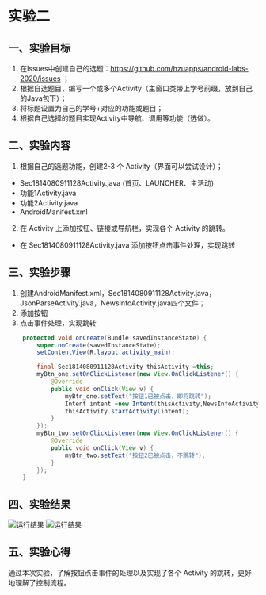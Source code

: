 # 实验二
## 一、实验目标 #

1. 在Issues中创建自己的选题：https://github.com/hzuapps/android-labs-2020/issues ；
2. 根据自选题目，编写一个或多个Activity（主窗口类带上学号前缀，放到自己的Java包下）；
3. 将标题设置为自己的学号+对应的功能或题目；
4. 根据自己选择的题目实现Activity中导航、调用等功能（选做）。

## 二、实验内容 #

1. 根据自己的选题功能，创建2-3 个 Activity（界面可以尝试设计）；
- Sec1814080911128Activity.java (首页、LAUNCHER、主活动)
- 功能1Activity.java
- 功能2Activity.java
- AndroidManifest.xml
2. 在 Activity 上添加按钮、链接或导航栏，实现各个 Activity 的跳转。
- 在 Sec1814080911128Activity.java 添加按钮点击事件处理，实现跳转

## 三、实验步骤 #

1. 创建AndroidManifest.xml，Sec1814080911128Activity.java，JsonParseActivity.java，NewsInfoActivity.java四个文件；
2. 添加按钮
3. 点击事件处理，实现跳转

```java
    protected void onCreate(Bundle savedInstanceState) {
        super.onCreate(savedInstanceState);
        setContentView(R.layout.activity_main);

		final Sec1814080911128Activity thisActivity =this;
        myBtn_one.setOnClickListener(new View.OnClickListener() {
            @Override
            public void onClick(View v) {
                myBtn_one.setText("按钮1已被点击，即将跳转");
				Intent intent =new Intent(thisActivity,NewsInfoActivity.class);
				thisActivity.startActivity(intent);
            }
        });
        myBtn_two.setOnClickListener(new View.OnClickListener() {
            @Override
            public void onClick(View v) {
                myBtn_two.setText("按钮2已被点击，不跳转");
            }
        });
    }
```

## 四、实验结果 #

![运行结果](https://github.com/Jadore147258369/android-labs-2020/blob/master/students/sec1814080911128/lab/lab2-1.pngg)
![运行结果](https://github.com/Jadore147258369/android-labs-2020/blob/master/students/sec1814080911128/lab/lab2-2.png)
## 五、实验心得 #
通过本次实验，了解按钮点击事件的处理以及实现了各个 Activity 的跳转，更好地理解了控制流程。